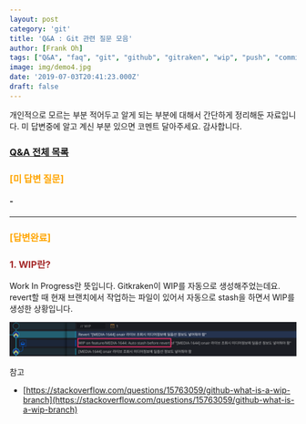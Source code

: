 ```yaml
---
layout: post
category: 'git'
title: 'Q&A : Git 관련 질문 모음'
author: [Frank Oh]
tags: ["Q&A", "faq", "git", "github", "gitraken", "wip", "push", "commit", "push"]
image: img/demo4.jpg
date: '2019-07-03T20:41:23.000Z'
draft: false
---
```


개인적으로 모르는 부분 적어두고 알게 되는 부분에 대해서 간단하게 정리해둔 자료입니다.
미 답변중에 알고 계신 부분 있으면 코멘트 달아주세요. 감사합니다.

### [Q&A 전체 목록](https://blog.advenoh.pe.kr/java/QA-%EA%B0%9C%EB%B0%9C%EA%B4%80%EB%A0%A8-%EC%A7%88%EB%AC%B8-%EB%AA%A8%EC%9D%8C/)

### <span style="color:orange">[미 답변 질문]</span>

#### -

- - - -

### <span style="color:orange">[답변완료]</span>

### <span style="color:brown">1. WIP란?</span>
Work In Progress란 뜻입니다. Gitkraken이 WIP를 자동으로 생성해주었는데요. revert할 때 현재 브랜치에서 작업하는 파일이 있어서 자동으로 stash을 하면서 WIP를 생성한 상황입니다.

![](images/QA-Git-관련-질문-모음/A87EE900-891F-4EEE-B1C5-BCD80F2B1BB0.png)

참고
* [https://stackoverflow.com/questions/15763059/github-what-is-a-wip-branch](https://stackoverflow.com/questions/15763059/github-what-is-a-wip-branch)
